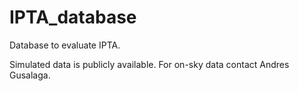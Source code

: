 # IPTA_database
Database to evaluate IPTA.

Simulated data is publicly available. For on-sky data contact Andres Gusalaga.
